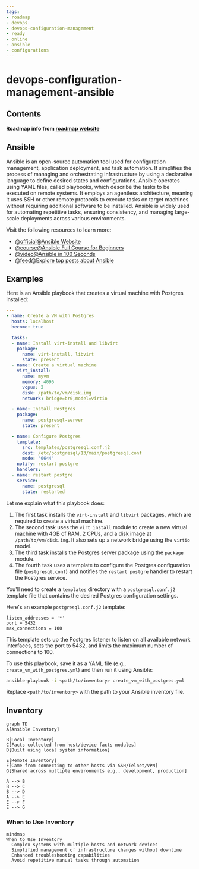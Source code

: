 ```yaml
---
tags:
- roadmap
- devops
- devops-configuration-management
- ready
- online
- ansible
- configurations
---
```


# devops-configuration-management-ansible

## Contents

__Roadmap info from [roadmap website](https://roadmap.sh/devops/ansible@h9vVPOmdUSeEGVQQaSTH5)__

## Ansible

Ansible is an open-source automation tool used for configuration management, application deployment, and task automation. It simplifies the process of managing and orchestrating infrastructure by using a declarative language to define desired states and configurations. Ansible operates using YAML files, called playbooks, which describe the tasks to be executed on remote systems. It employs an agentless architecture, meaning it uses SSH or other remote protocols to execute tasks on target machines without requiring additional software to be installed. Ansible is widely used for automating repetitive tasks, ensuring consistency, and managing large-scale deployments across various environments.

Visit the following resources to learn more:

* [@official@Ansible Website](https://www.ansible.com/)
* [@course@Ansible Full Course for Beginners](https://www.youtube.com/watch?v=9Ua2b06oAr4)
* [@video@Ansible in 100 Seconds](https://www.youtube.com/watch?v=xRMPKQweySE)
* [@feed@Explore top posts about Ansible](https://app.daily.dev/tags/ansible?ref=roadmapsh)

## Examples

Here is an Ansible playbook that creates a virtual machine with Postgres installed:

```yaml
---
- name: Create a VM with Postgres
  hosts: localhost
  become: true

  tasks:
  - name: Install virt-install and libvirt
    package:
      name: virt-install, libvirt
      state: present
  - name: Create a virtual machine
    virt_install:
      name: myvm
      memory: 4096
      vcpus: 2
      disk: /path/to/vm/disk.img
      network: bridge=br0,model=virtio

  - name: Install Postgres
    package:
      name: postgresql-server
      state: present

  - name: Configure Postgres
    template:
      src: templates/postgresql.conf.j2
      dest: /etc/postgresql/13/main/postgresql.conf
      mode: '0644'
    notify: restart postgre
    handlers:
  - name: restart postgre
    service:
      name: postgresql
      state: restarted
```

Let me explain what this playbook does:

1. The first task installs the `virt-install` and `libvirt` packages, which are required to create a virtual machine.
2. The second task uses the `virt_install` module to create a new virtual machine with 4GB of RAM, 2 CPUs, and a disk image at `/path/to/vm/disk.img`. It also sets up a network bridge using the `virtio` model.
3. The third task installs the Postgres server package using the `package`
module.
4. The fourth task uses a template to configure the Postgres configuration file (`postgresql.conf`) and notifies the `restart postgre` handler to restart the Postgres service.

You'll need to create a `templates` directory with a `postgresql.conf.j2` template file that contains the desired Postgres configuration settings.

Here's an example `postgresql.conf.j2` template:

```jinja2
listen_addresses = '*'
port = 5432
max_connections = 100
```

This template sets up the Postgres listener to listen on all available network interfaces, sets the port to 5432, and limits the maximum number of connections to 100.

To use this playbook, save it as a YAML file (e.g., `create_vm_with_postgres.yml`) and then run it using Ansible:

```bash
ansible-playbook -i <path/to/inventory> create_vm_with_postgres.yml
```

Replace `<path/to/inventory>` with the path to your Ansible inventory file.

## Inventory

```mermaid
graph TD
A[Ansible Inventory] 

B[Local Inventory] 
C[Facts collected from host/device facts modules]
D[Built using local system information]

E[Remote Inventory] 
F[Came from connecting to other hosts via SSH/Telnet/VPN]
G[Shared across multiple environments e.g., development, production]

A --> B
B --> C
B --> D
A --> E
E --> F
E --> G
```

### When to Use Inventory

```mermaid
mindmap
When to Use Inventory
  Complex systems with multiple hosts and network devices
  Simplified management of infrastructure changes without downtime
  Enhanced troubleshooting capabilities
  Avoid repetitive manual tasks through automation
```
